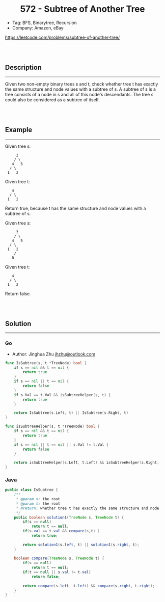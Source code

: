 # <center>572 - Subtree of Another Tree</center> 


* Tag: BFS, Binarytree, Recursion
* Company: Amazon, eBay

https://leetcode.com/problems/subtree-of-another-tree/

<br></br>



## Description
----
Given two non-empty binary trees s and t, check whether tree t has exactly the same structure and node values with a subtree of s. A subtree of s is a tree consists of a node in s and all of this node's descendants. The tree s could also be considered as a subtree of itself.

<br></br>



## Example
----
Given tree s:
```
     3
    / \
   4   5
  / \
 1   2
```

Given tree t:
```
   4 
  / \
 1   2
```
Return true, because t has the same structure and node values with a subtree of s.

Given tree s:
```
     3
    / \
   4   5
  / \
 1   2
    /
   0
```

Given tree t:
```
   4
  / \
 1   2
```

Return false.

<br></br>



## Solution
----
### Go
* Author: Jinghua Zhu jhzhu@outlook.com

```go
func IsSubtree(s, t *TreeNode) bool {
	if s == nil && t == nil {
		return true
	}
	if s == nil || t == nil {
		return false
	}
	if s.Val == t.Val && isSubtreeHelper(s, t) {
		return true
	}

	return IsSubtree(s.Left, t) || IsSubtree(s.Right, t)
}

func isSubtreeHelper(s, t *TreeNode) bool {
	if s == nil && t == nil {
		return true
	}
	if s == nil || t == nil || s.Val != t.Val {
		return false
	}

	return isSubtreeHelper(s.Left, t.Left) && isSubtreeHelper(s.Right, t.Right)
}

```


### Java
```java
public class IsSubtree {
	/**
     * @param s: the root
     * @param t: the root
     * @return: whether tree t has exactly the same structure and node values with a subtree of s
     */
    public boolean solution1(TreeNode s, TreeNode t) {
        if(s == null)
        	return t == null;
        if(s.val == t.val && compare(s,t) )
        	return true;
        
        return solution1(s.left, t) || solution1(s.right, t);
    }
    
    boolean compare(TreeNode s, TreeNode t) {
        if(s == null)
        	return t == null;
        if(t == null || s.val != t.val)
        	return false;
        
        return compare(s.left, t.left) && compare(s.right, t.right);
    }
}
```